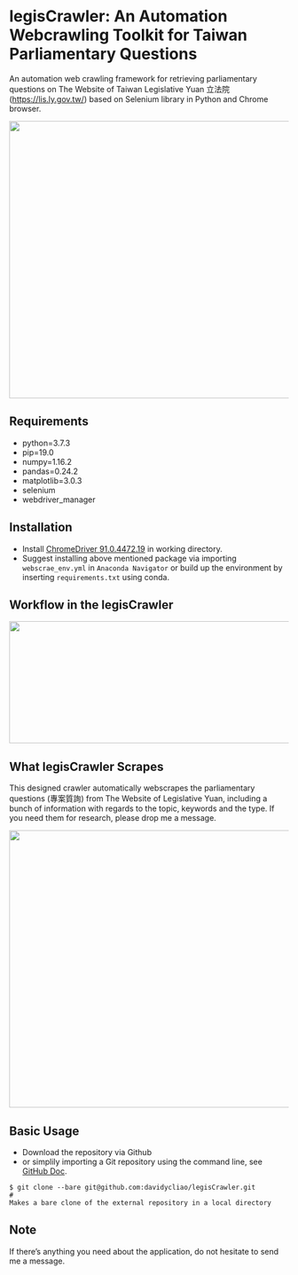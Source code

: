 # legisCrawler: An Automation Webcrawling Toolkit for Taiwan Parliamentary Questions


An automation web crawling framework for retrieving parliamentary questions on The Website of Taiwan Legislative Yuan 立法院 (https://lis.ly.gov.tw/) based on Selenium library in Python and Chrome browser. 


<p align="center">
  <img width="700" height="500" src="https://raw.githack.com/davidycliao/legisCrawler/main/images/image1.png" >
</p>



## Requirements

- python=3.7.3
- pip=19.0
- numpy=1.16.2
- pandas=0.24.2
- matplotlib=3.0.3
- selenium
- webdriver_manager

## Installation
- Install [ChromeDriver 91.0.4472.19](https://sites.google.com/chromium.org/driver/downloads) in working directory.
- Suggest installing above mentioned package via importing `webscrae_env.yml` in `Anaconda Navigator` or build up the environment by inserting `requirements.txt` using conda.

## Workflow in the legisCrawler


<p align="center">
  <img width="700" height="220" src="https://raw.githack.com/davidycliao/legisCrawler/main/images/image4.png" >
</p>


## What legisCrawler Scrapes
This designed crawler automatically webscrapes the parliamentary questions (專案質詢) from The Website of Legislative Yuan, including a bunch of information with regards to the topic, keywords and the type. If you need them for research, please drop me a message.
<p align="center">
  <img width="700" height="500" src="https://raw.githack.com/davidycliao/legisCrawler/main/images/image3.png" >
</p>

## Basic Usage

- Download the repository via Github 
- or simplily importing a Git repository using the command line, see [GitHub Doc](https://docs.github.com/en/github/importing-your-projects-to-github/importing-source-code-to-github/importing-a-git-repository-using-the-command-line).

```
$ git clone --bare git@github.com:davidycliao/legisCrawler.git
# 
Makes a bare clone of the external repository in a local directory
```
## Note

If there’s anything you need about the application, do not hesitate to send me a message.
